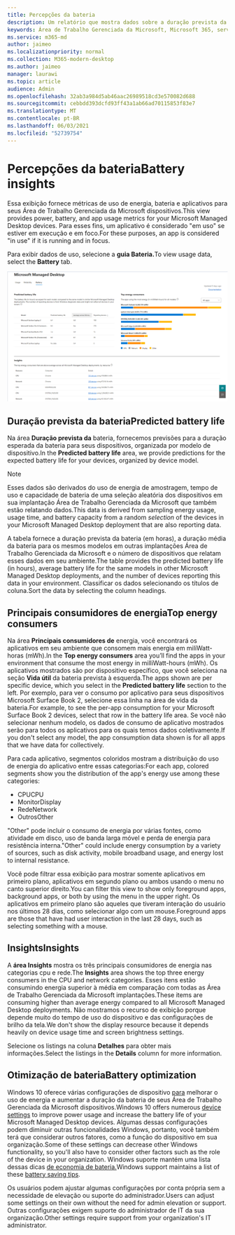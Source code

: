 ```yaml
---
title: Percepções da bateria
description: Um relatório que mostra dados sobre a duração prevista da bateria e os principais consumidores de energia
keywords: Área de Trabalho Gerenciada da Microsoft, Microsoft 365, serviço, documentação
ms.service: m365-md
author: jaimeo
ms.localizationpriority: normal
ms.collection: M365-modern-desktop
ms.author: jaimeo
manager: laurawi
ms.topic: article
audience: Admin
ms.openlocfilehash: 32ab3a984d5ab46aac26989518cd3e570082d688
ms.sourcegitcommit: cebbdd393dcfd93ff43a1ab66ad70115853f83e7
ms.translationtype: MT
ms.contentlocale: pt-BR
ms.lasthandoff: 06/03/2021
ms.locfileid: "52739754"
---
```

# <a name="battery-insights"></a><span data-ttu-id="dc332-104">Percepções da bateria</span><span class="sxs-lookup"><span data-stu-id="dc332-104">Battery insights</span></span>
<span data-ttu-id="dc332-105">Essa exibição fornece métricas de uso de energia, bateria e aplicativos para seus Área de Trabalho Gerenciada da Microsoft dispositivos.</span><span class="sxs-lookup"><span data-stu-id="dc332-105">This view provides power, battery, and app usage metrics for your Microsoft Managed Desktop devices.</span></span> <span data-ttu-id="dc332-106">Para esses fins, um aplicativo é considerado "em uso" se estiver em execução e em foco.</span><span class="sxs-lookup"><span data-stu-id="dc332-106">For these purposes, an app is considered "in use" if it is running and in focus.</span></span>

<span data-ttu-id="dc332-107">Para exibir dados de uso, selecione a **guia Bateria.**</span><span class="sxs-lookup"><span data-stu-id="dc332-107">To view usage data, select the **Battery** tab.</span></span>

![Painel de bateria: vida da bateria prevista por modelo de dispositivo na parte superior esquerda, principais consumidores de energia (por aplicativo) no canto superior direito, tabela insights na parte inferior.](../../media/insights_battery.png)

## <a name="predicted-battery-life"></a><span data-ttu-id="dc332-110">Duração prevista da bateria</span><span class="sxs-lookup"><span data-stu-id="dc332-110">Predicted battery life</span></span>

<span data-ttu-id="dc332-111">Na área **Duração prevista da** bateria, fornecemos previsões para a duração esperada da bateria para seus dispositivos, organizada por modelo de dispositivo.</span><span class="sxs-lookup"><span data-stu-id="dc332-111">In the **Predicted battery life** area, we provide predictions for the expected battery life for your devices, organized by device model.</span></span>

> [!NOTE]
> <span data-ttu-id="dc332-112">Esses dados são derivados do uso de energia de <em></em> amostragem, tempo de uso e capacidade de bateria de uma seleção aleatória dos dispositivos em sua implantação Área de Trabalho Gerenciada da Microsoft que também estão relatando dados.</span><span class="sxs-lookup"><span data-stu-id="dc332-112">This data is derived from sampling energy usage, usage time, and battery capacity from a random <em>selection</em> of the devices in your Microsoft Managed Desktop deployment that are also reporting data.</span></span>

<span data-ttu-id="dc332-113">A tabela fornece a duração prevista da bateria (em horas), a duração média da bateria para os mesmos modelos em outras implantações Área de Trabalho Gerenciada da Microsoft e o número de dispositivos que relatam esses dados em seu ambiente.</span><span class="sxs-lookup"><span data-stu-id="dc332-113">The table provides the predicted battery life (in hours), average battery life for the same models in other Microsoft Managed Desktop deployments, and the number of devices reporting this data in your environment.</span></span> <span data-ttu-id="dc332-114">Classificar os dados selecionando os títulos de coluna.</span><span class="sxs-lookup"><span data-stu-id="dc332-114">Sort the data by selecting the column headings.</span></span>



## <a name="top-energy-consumers"></a><span data-ttu-id="dc332-115">Principais consumidores de energia</span><span class="sxs-lookup"><span data-stu-id="dc332-115">Top energy consumers</span></span>

<span data-ttu-id="dc332-116">Na área **Principais consumidores de** energia, você encontrará os aplicativos em seu ambiente que consomem mais energia em miliWatt-horas (mWh).</span><span class="sxs-lookup"><span data-stu-id="dc332-116">In the **Top energy consumers** area you’ll find the apps in your environment that consume the most energy in milliWatt-hours (mWh).</span></span> <span data-ttu-id="dc332-117">Os aplicativos mostrados são por dispositivo específico, que você seleciona na seção **Vida útil** da bateria prevista à esquerda.</span><span class="sxs-lookup"><span data-stu-id="dc332-117">The apps shown are per specific device, which you select in the **Predicted battery life** section to the left.</span></span> <span data-ttu-id="dc332-118">Por exemplo, para ver o consumo por aplicativo para seus dispositivos Microsoft Surface Book 2, selecione essa linha na área de vida da bateria.</span><span class="sxs-lookup"><span data-stu-id="dc332-118">For example, to see the per-app consumption for your Microsoft Surface Book 2 devices, select that row in the battery life area.</span></span> <span data-ttu-id="dc332-119">Se você não selecionar nenhum modelo, os dados de consumo de aplicativo mostrados serão para todos os aplicativos para os quais temos dados coletivamente.</span><span class="sxs-lookup"><span data-stu-id="dc332-119">If you don't select any model, the app consumption data shown is for all apps that we have data for collectively.</span></span>

 <span data-ttu-id="dc332-120">Para cada aplicativo, segmentos coloridos mostram a distribuição do uso de energia do aplicativo entre essas categorias:</span><span class="sxs-lookup"><span data-stu-id="dc332-120">For each app, colored segments show you the distribution of the app's energy use among these categories:</span></span>

- <span data-ttu-id="dc332-121">CPU</span><span class="sxs-lookup"><span data-stu-id="dc332-121">CPU</span></span>
- <span data-ttu-id="dc332-122">Monitor</span><span class="sxs-lookup"><span data-stu-id="dc332-122">Display</span></span>
- <span data-ttu-id="dc332-123">Rede</span><span class="sxs-lookup"><span data-stu-id="dc332-123">Network</span></span>
- <span data-ttu-id="dc332-124">Outros</span><span class="sxs-lookup"><span data-stu-id="dc332-124">Other</span></span>

<span data-ttu-id="dc332-125">"Other" pode incluir o consumo de energia por várias fontes, como atividade em disco, uso de banda larga móvel e perda de energia para resistência interna.</span><span class="sxs-lookup"><span data-stu-id="dc332-125">"Other" could include energy consumption by a variety of sources, such as disk activity, mobile broadband usage, and energy lost to internal resistance.</span></span> 

<span data-ttu-id="dc332-126">Você pode filtrar essa exibição para mostrar somente aplicativos em primeiro plano, aplicativos em segundo plano ou ambos usando o menu no canto superior direito.</span><span class="sxs-lookup"><span data-stu-id="dc332-126">You can filter this view to show only foreground apps, background apps, or both by using the menu in the upper right.</span></span> <span data-ttu-id="dc332-127">Os aplicativos em primeiro plano são aqueles que tiveram interação do usuário nos últimos 28 dias, como selecionar algo com um mouse.</span><span class="sxs-lookup"><span data-stu-id="dc332-127">Foreground apps are those that have had user interaction in the last 28 days, such as selecting something with a mouse.</span></span>

## <a name="insights"></a><span data-ttu-id="dc332-128">Insights</span><span class="sxs-lookup"><span data-stu-id="dc332-128">Insights</span></span>

<span data-ttu-id="dc332-129">A **área Insights** mostra os três principais consumidores de energia nas categorias cpu e rede.</span><span class="sxs-lookup"><span data-stu-id="dc332-129">The **Insights** area shows the top three energy consumers in the CPU and network categories.</span></span> <span data-ttu-id="dc332-130">Esses itens estão consumindo energia superior à média em comparação com todas as Área de Trabalho Gerenciada da Microsoft implantações.</span><span class="sxs-lookup"><span data-stu-id="dc332-130">These items are consuming higher than average energy compared to all Microsoft Managed Desktop deployments.</span></span> <span data-ttu-id="dc332-131">Não mostramos o recurso de exibição porque depende muito do tempo de uso do dispositivo e das configurações de brilho da tela.</span><span class="sxs-lookup"><span data-stu-id="dc332-131">We don't show the display resource because it depends heavily on device usage time and screen brightness settings.</span></span> 

<span data-ttu-id="dc332-132">Selecione os listings na coluna **Detalhes** para obter mais informações.</span><span class="sxs-lookup"><span data-stu-id="dc332-132">Select the listings in the **Details** column for more information.</span></span>

## <a name="battery-optimization"></a><span data-ttu-id="dc332-133">Otimização de bateria</span><span class="sxs-lookup"><span data-stu-id="dc332-133">Battery optimization</span></span>

<span data-ttu-id="dc332-134">Windows 10 oferece várias configurações de dispositivo [para](https://support.microsoft.com/help/20443/windows-10-battery-saving-tips) melhorar o uso de energia e aumentar a duração da bateria de seus Área de Trabalho Gerenciada da Microsoft dispositivos.</span><span class="sxs-lookup"><span data-stu-id="dc332-134">Windows 10 offers numerous [device settings](https://support.microsoft.com/help/20443/windows-10-battery-saving-tips) to improve power usage and increase the battery life of your Microsoft Managed Desktop devices.</span></span> <span data-ttu-id="dc332-135">Algumas dessas configurações podem diminuir outras funcionalidades Windows, portanto, você também terá que considerar outros fatores, como a função do dispositivo em sua organização.</span><span class="sxs-lookup"><span data-stu-id="dc332-135">Some of these settings can decrease other Windows functionality, so you'll also have to consider other factors such as the role of the device in your organization.</span></span> <span data-ttu-id="dc332-136">Windows suporte mantém uma lista dessas dicas [de economia de bateria.](https://support.microsoft.com/help/20443/windows-10-battery-saving-tips)</span><span class="sxs-lookup"><span data-stu-id="dc332-136">Windows support maintains a list of these [battery saving tips](https://support.microsoft.com/help/20443/windows-10-battery-saving-tips).</span></span>

<span data-ttu-id="dc332-137">Os usuários podem ajustar algumas configurações por conta própria sem a necessidade de elevação ou suporte do administrador.</span><span class="sxs-lookup"><span data-stu-id="dc332-137">Users can adjust some settings on their own without the need for admin elevation or support.</span></span> <span data-ttu-id="dc332-138">Outras configurações exigem suporte do administrador de IT da sua organização.</span><span class="sxs-lookup"><span data-stu-id="dc332-138">Other settings require support from your organization's IT administrator.</span></span>
